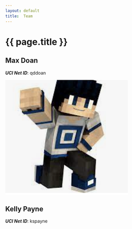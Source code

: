 ```yaml
---
layout: default
title:  Team
---
```


# {{ page.title }}


## Max Doan
***UCI Net ID***: qddoan

![](MaxAvatar.png)

## Kelly Payne
***UCI Net ID***: kspayne
